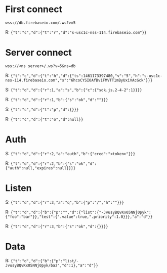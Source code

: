 First connect
=============

    wss://db.firebaseio.com/.ws?v=5

R: `{"t":"c","d":{"t":"r","d":"s-usc1c-nss-114.firebaseio.com"}}`

Server connect
==============

    wss://<ns server>/.ws?v=5&ns=db


R: `{"t":"c","d":{"t":"h","d":{"ts":1461173397480,"v":"5","h":"s-usc1c-nss-114.firebaseio.com","s":"6hcoCYSI0AfBv1FMVTT1mByUxiVAcGck"}}}`

S: `{"t":"d","d":{"r":1,"a":"s","b":{"c":{"sdk.js.2-4-2":1}}}}`

R: `{"t":"d","d":{"r":1,"b":{"s":"ok","d":""}}}`

S: `{"t":"c","d":{"t":"p","d":{}}}`

R: `{"t":"c","d":{"t":"o","d":null}}`

Auth
====

S: `{"t":"d","d":{"r":2,"a":"auth","b":{"cred":"<token>"}}}`

R: `{"t":"d","d":{"r":2,"b":{"s":"ok","d":{"auth":null,"expires":null}}}}`


Listen
======

S: `{"t":"d","d":{"r":3,"a":"q","b":{"p":"/","h":""}}}`

R: `{"t":"d","d":{"b":{"p":"","d":{"list":{"-JvusyBQvKx05NNj0pyk":{"foo":"bar"}},"test":{".value":true,".priority":1.0}}},"a":"d"}}`

R: `{"t":"d","d":{"r":3,"b":{"s":"ok","d":{}}}}`

Data
====

R: `{"t":"d","d":{"b":{"p":"list/-JvusyBQvKx05NNj0pyk/baz","d":1},"a":"d"}}`

